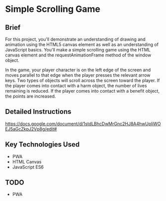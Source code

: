 # Simple Scrolling Game

## Brief

For this project, you'll demonstrate an understanding of drawing and animation using the HTML5 canvas element as well as an understanding of JavaScript basics.  You'll make a simple scrolling game using the HTML canvas element and  the requestAnimationFrame method of the window object.

In the game, your player character is on the left edge of the screen and moves parallel to that edge when the player presses the relevant arrow keys.   Two types of objects will scroll across the screen toward the player.  If the player comes into contact with a harm object, the number of lives remaining is reduced.   If the player comes into contact with a benefit object, the points are increased.


## Detailed Instructions 

https://docs.google.com/document/d/1stdLBhcDwMrGnc2HJ8A4hwUpliWOEJ5aGcZkpJ2Vp8g/edit# 

## Key Technologies Used
* PWA
* HTML Canvas
* JavaScript ES6

## TODO
* PWA


